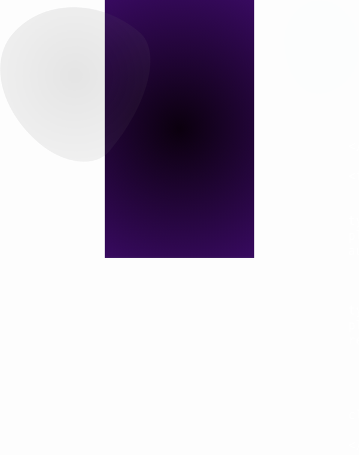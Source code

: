 <!DOCTYPE html>
<html lang="en">
<head>
    <meta charset="UTF-8">
    <meta name="viewport" content="width=device-width, initial-scale=1.0">
    <meta http-equiv="X-UA-Compatible" content="IE=edge">
    <title>Document Title</title>
    <link rel="stylesheet" href=".css">
    <link href="https://fonts.googleapis.com/css?family=Roboto:100,100italic,300,300italic,regular,italic,500,500italic,700,700italic,900,900italic" rel="stylesheet" />

<style>
    .box2 {
    background-image: radial-gradient(circle, rgb(0, 0, 0) , rgb(143, 143, 144) );
    width: 400px; /* Larger size */
    height: 400px; /* Larger size */
    display: inline-block;
    position: absolute;
    top: 0;
    left: 0;
    border-radius: 50%; /* Circular shape */
    animation: moveBigBubble 40s infinite;
    opacity: 0.1; /* Adjusted opacity */
}

@keyframes moveBigBubble {
    0% {
        top: 0;
        left: 0;
        border-radius: 44% 56% 74% 26% / 61% 64% 36% 39% ; /* Circular shape at start */
        transform: rotate(-50deg);

    }
    25%{
        top: 50%;
        left: 50%;
        transform: translate(-50%, -50%);
        border-radius: 75% 25% 74% 26% / 61% 73% 27% 39% ; /* Change shape */

    }
    50% {
        top: 80%;
        left: 20%;
        transform: translate(-80%, -80%);
        border-radius: 28% 72% 93% 7% / 17% 73% 27% 83% ; /* Change shape */
       
    }
    75% { top: 80%;
        left: 0;
        transform: translate(-70%, -80%);

        border-radius: 66% 34% 21% 79% / 70% 73% 27% 30% ; /* Circular shape at end */
    }
       
    
    100% { 
        
        top: 0;
        left: 0;
        transform: rotate(-50deg);
        border-radius: 44% 56% 74% 26% / 61% 64% 36% 39%; /* Circular shape at end */
       
    }
}
    .body{
        height: 300px;
        width: 300px;
        background-image: radial-gradient(circle, rgb(11, 0, 14) , rgb(56, 10, 96) );
        background-repeat: no-repeat;
        height: 590px;
        
    }   

    .log {
    display: inline-block;
    position: relative;
    color: white;
    font-size: 40px;
    font-family: roboto;
    left: 570px;
    top: 200px;
    transform: scaleX(0.9); /* Initial transform */
    font-weight: 500;
    letter-spacing: 2px;
    animation: logAnimation 2s ease-in-out forwards; /* Apply animation */
}

/* Define keyframes for the animation */
@keyframes logAnimation {
    0% {
        transform: scaleX(0.9); /* Start state */
    }
    100% {
        transform: scaleX(1); /* End state */
    }
}




    .form{

        position: relative;
        left: 520px;
        top: 230px;
        padding: 20px;

    }
    .form1 , .form2{

        color: rgb(255, 255, 255);
        text-align: center;
        height: 20px;
        text-decoration: none;
        border: none;
        animation-name: form;
        animation-duration: 3s;
        animation-iteration-count: 1;
        animation-fill-mode: forwards;
        animation-timing-function: ease-in-out;


    }

    .form1:focus{
        outline: none;
        border: none;
        box-shadow: none;
    }
 
    .form2:focus{
        outline: none;
        border: none;
        box-shadow: none;
    }


    @keyframes form{

        25% { background-color: rgb(149, 149, 149);
        
        }
        /* 50% { background-color: rgb(120, 120, 120); }
        75% { background-color: rgb(155, 155, 155); } */
        100% { background-color: rgb(191, 189, 189 , 0.3);
        height: 25px;
        
        } 
    }

    .div{
        display: inline-block;
        margin-bottom: 20px;
        color: red;
        border: none;
    }

    input{
        background-color:rgb(191, 189, 189 , 0.3) ;
    }
    
    .divlogin{
        display: inline-block;
        position: relative;
        margin: 40px;
        left: 15px;
    }

    .login{
        background-color: rgb(191, 189, 189 , 0.3);
        height: 29px;
        width: 60px;
        letter-spacing: 2px;
        border: none;
        color: white;
        position: fixed;
        cursor: pointer;
        animation-name: tr;
        animation-duration: 2s;
        animation-iteration-count: 1;
        animation-fill-mode: forwards;
        animation-timing-function: ease-in-out;
        font-family: Roboto;
    }

    .login:hover {
    animation-name: td;
    animation-duration: 1s;
    animation-timing-function: ease-in-out;
    animation-iteration-count: 1; /* Optional: to repeat the animation */
    color: white ;
    animation-fill-mode: forwards; /* Keep the final color after animation */
    font-weight: 700;

}   
@keyframes tr {
    25% { background-color: rgb(127, 84, 196); } /* Light pinkish color */
    50% { background-color: rgb(117, 45, 181); }   /* Your theme's deep blue-purple */
    75% { background-color: rgb(87, 22, 144);} /* Light blue for contrast */
    100% { background-color: rgb(56, 10, 96); } 
}
@keyframes td {
    25% { background-color: rgb(127, 84, 196); } /* Light pinkish color */
    50% { background-color: rgb(117, 45, 181); }   /* Your theme's deep blue-purple */
    75% { background-color: rgb(87, 22, 144);} /* Light blue for contrast */
    100% { background-color: rgb(56, 10, 96); }            /* Back to white */
    
}
 
.box {
    background-color: aliceblue;
    width: 200px;
    height: 250px;
    display: inline-block;
    position: absolute;
    top: 0;
    right: 0;
    animation: moveBubble 70s  infinite;
    opacity: 10%;
}

@keyframes moveBubble {
    0% {
        top: 0;
        right: 0;
        border-radius: 48% 52% 56% 44% / 43% 52% 48% 57% ;
    }
    50% {
        top: 50%;
        right: 50%;
        transform: translate(50%, -50%);
        border-radius: 69% 31% 56% 44% / 60% 82% 18% 40% ;
    }
    75% {
        top: 100%;
        right: 0;
        transform: translateY(-100%);
        border-radius: 88% 12% 82% 18% / 15% 37% 63% 85%  ;
    }
    100% {
        top: 0;
        right: 0;
        border-radius:48% 52% 56% 44% / 43% 52% 48% 57%  ;
    }
}
</style>
</head>

<body class="body">
    <div class="box"></div>
    <div class="box2"></div>
    <div class="log">
    
        Login

    </div>

    <form class="form">
        <div class="div">
            <input class="form1" type="email" placeholder="email" required  autofocus>
        </div>
        <div class="div2">
            <input class="form2" type="password" placeholder="password" required>

        </div>
        <div class="divlogin">
            <button class="login">Login</button>
        </div>
    </form>
   
</body>
</html>



